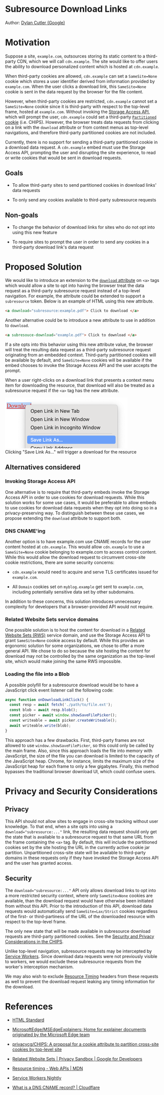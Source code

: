 # Subresource Download Links

Author: [Dylan Cutler (Google)](https://github.com/DCtheTall)

# Motivation

Suppose a site, `example.com`, outsources storing its static content to a third-party CDN, which we will call `cdn.example`.
The site would like to offer users the ability to download personalized content which is hosted at `cdn.example`.

When third-party cookies are allowed, `cdn.example` can set a `SameSite=None` cookie which stores a user identifier derived from information provided by `example.com`.
When the user clicks a download link, this `SameSite=None` cookie is sent in the data request by the browser for the file content.

However, when third-party cookies are restricted, `cdn.example` cannot set a `SameSite=None` cookie since it is third-party with respect to the top-level frame, hosted at `example.com`.
Without invoking the [Storage Access API](https://github.com/MicrosoftEdge/MSEdgeExplainers/blob/main/StorageAccessAPI/explainer.md), which will prompt the user, `cdn.example` could set a third-party [`Partitioned` cookie](https://github.com/privacycg/CHIPS) (i.e. CHIPS).
However, the browser treats data requests from clicking on a link with the `download` attribute or from context menus as top-level navigations, and therefore third-party partitioned cookies are not included.

Currently, there is no support for sending a third-party partitioned cookie in a download data request.
A `cdn.example` embed must use the Storage Access API, prompting the user and disrupting the site experience, to read or write cookies that would be sent in download requests.

## Goals

-   To allow third-party sites to send partitioned cookies in download links' data requests

-   To only send any cookies available to third-party subresource requests

## Non-goals

-   To change the behavior of download links for sites who do not opt into using this new feature

-   To require sites to prompt the user in order to send any cookies in a third-party download link's data request

# Proposed Solution

We would like to introduce an extension to the [`download` attribute](https://html.spec.whatwg.org/multipage/links.html#attr-hyperlink-download) on `<a>` tags which would allow a site to opt into having the browser treat the data request as a third-party subresource request instead of a top-level navigation.
For example, the attribute could be extended to support a `subresource` token.
Below is an example of HTML using this new attribute.

```html
<a download="subresource:example.pdf"> Click to download </a>
```

Another alternative could be to introduce a new attribute to use in addition to `download`.

```html
<a subresouce-download="example.pdf"> Click to download </a>
```

If a site opts into this behavior using this new attribute value, the browser will treat the resulting data request as a third-party subresource request originating from an embedded context.
Third-party partitioned cookies will be available by default, and `SameSite=None` cookies will be available if the embed chooses to invoke the Storage Access API and the user accepts the prompt.

When a user right-clicks on a download link that presents a context menu item for downloading the resource, that download will also be treated as a subresource request if the `<a>` tag has the new attribute.

<img src="./img/ctx-menu.png" width="400px">
<br>
<caption> Clicking "Save Link As…" will trigger a download for the resource </caption>

## Alternatives considered

### Invoking Storage Access API

One alternative is to require that third-party embeds invoke the Storage Access API in order to use cookies for download requests.
While this solution works for some use cases, it would be preferable to allow embeds to use cookies for download data requests when they opt into doing so in a privacy-preserving way.
To distinguish between these use cases, we propose extending the `download` attribute to support both.

### DNS CNAME'ing

Another option is to have example.com use CNAME records for the user content hosted at `cdn.example`.
This would allow `cdn.example` to use a `SameSite=None` cookie belonging to example.com to access control content.
While this would allow the download request to circumvent cross-site cookie restrictions, there are some security concerns:

-   `cdn.example` would need to acquire and serve TLS certificates issued for `example.com`.

-   All `Domain` cookies set on `myblog.example` get sent to `example.com`, including potentially sensitive data set by other subdomains.

In addition to these concerns, this solution introduces unnecessary complexity for developers that a browser-provided API would not require.

### Related Website Sets service domains

One possible solution is to host the content for download in a [Related Website Sets (RWS)](https://developers.google.com/privacy-sandbox/cookies/related-website-sets) service domain, and use the Storage Access API to grant `SameSite=None` cookie access by default.
While this provides an ergonomic solution for some organizations, we chose to offer a more general API.
We chose to do so because the site hosting the content for download may not be controlled by the same organization as the top-level site, which would make joining the same RWS impossible.

### Loading the file into a Blob

A possible polyfill for a subresource download would be to have a JavaScript click event listener call the following code:

```javascript
async function onDownloadLinkClick() {
  const resp = await fetch('./path/to/file.ext');
  const blob = await resp.blob();
  const picker = await window.showSaveFilePicker();
  const writeable = await picker.createWriteable();
  await writeable.write(blob);
}
```

This approach has a few drawbacks.
First, third-party frames are not allowed to use `window.showSaveFilePicker`, so this could only be called by the main frame.
Also, since this approach loads the file into memory with JavaScript, the size of the file you can download is limited to the capacity of the JavaScript heap.
Chrome, for instance, limits the maximum size of the JavaScript heap for each frame to only a few gigabytes.
Finally, this method bypasses the traditional browser download UI, which could confuse users.

# Privacy and Security Considerations

## Privacy

This API should not allow sites to engage in cross-site tracking without user knowledge.
To that end, when a site opts into using a `download="subresource:..."` link, the resulting data request should only get the state that is available to a subresource request to that same URL from the frame containing the `<a>` tag.
By default, this will include the partitioned cookies set by the site hosting the URL in the currently active cookie jar partition.
Unpartitioned cross-site state will be available to third-party domains in these requests only if they have invoked the Storage Access API and the user has granted access.

## Security

The `download="subresource:..."` API only allows download links to opt into a more restricted security context, where only `SameSite=None` cookies are available, than the download request would have otherwise been initiated from without this API.
Prior to the introduction of this API, download data requests would automatically send `SameSite=Lax/Strict` cookies regardless of the first- or third-partiness of the URL of the downloaded resource with respect to the top-level frame.

The only new state that will be made available in subresource download requests are third-party partitioned cookies.
See the [Security and Privacy Considerations in the CHIPS](https://github.com/privacycg/CHIPS#security-and-privacy-considerations).

Unlike top-level navigation, subresource requests may be intercepted by [Service Workers](https://w3c.github.io/ServiceWorker/).
Since download data requests were not previously visible to workers, we would exclude these subresource requests from the worker's interception mechanism.

We may also wish to exclude [Resource Timing](https://developer.mozilla.org/en-US/docs/Web/API/Performance_API/Resource_timing) headers from these requests as well to prevent the download request leaking any timing information for the download.

# References

-   [HTML Standard](https://html.spec.whatwg.org/)

-   [MicrosoftEdge/MSEdgeExplainers: Home for explainer documents originated by the Microsoft Edge team](https://github.com/MicrosoftEdge/MSEdgeExplainers/)

-   [privacycg/CHIPS: A proposal for a cookie attribute to partition cross-site cookies by top-level site](https://github.com/privacycg/CHIPS)

-   [Related Website Sets | Privacy Sandbox | Google for Developers](https://developers.google.com/privacy-sandbox/cookies/related-website-sets)

-   [Resource timing - Web APIs | MDN](https://developer.mozilla.org/en-US/docs/Web/API/Performance_API/Resource_timing)

-   [Service Workers Nightly](https://w3c.github.io/ServiceWorker/)

-   [What is a DNS CNAME record? | Cloudflare](https://www.cloudflare.com/learning/dns/dns-records/dns-cname-record/)
